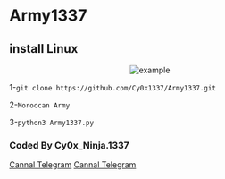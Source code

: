 # Army1337
## install Linux

<div align="center">
  <img src="https://a.top4top.io/p_2655wie8u1.png" alt="example">
</div>

1-`git clone https://github.com/Cy0x1337/Army1337.git`

2-`Moroccan Army`

3-`python3 Army1337.py`


### Coded By Cy0x_Ninja.1337
[Cannal Telegram](https://t.me/Cy0x_Nj)
[Cannal Telegram](https://t.me/MoroccanArmy)
